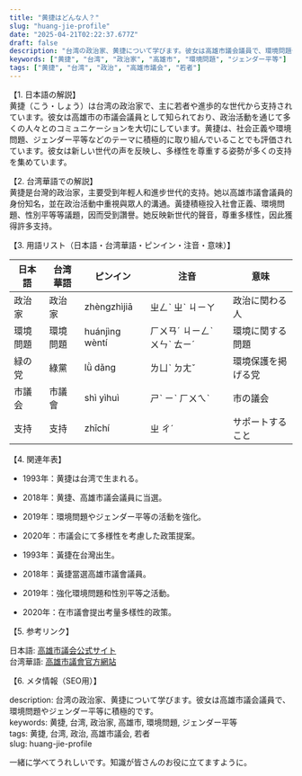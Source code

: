 ```yaml
---
title: "黄捷はどんな人？"
slug: "huang-jie-profile"
date: "2025-04-21T02:22:37.677Z"
draft: false
description: "台湾の政治家、黄捷について学びます。彼女は高雄市議会議員で、環境問題やジェンダー平等に積極的です。"
keywords: ["黄捷", "台湾", "政治家", "高雄市", "環境問題", "ジェンダー平等"]
tags: ["黄捷", "台湾", "政治", "高雄市議会", "若者"]
---
```


【1. 日本語の解説】  
黄捷（こう・しょう）は台湾の政治家で、主に若者や進歩的な世代から支持されています。彼女は高雄市の市議会議員として知られており、政治活動を通じて多くの人々とのコミュニケーションを大切にしています。黄捷は、社会正義や環境問題、ジェンダー平等などのテーマに積極的に取り組んでいることでも評価されています。彼女は新しい世代の声を反映し、多様性を尊重する姿勢が多くの支持を集めています。

【2. 台湾華語での解説】  
黄捷是台灣的政治家，主要受到年輕人和進步世代的支持。她以高雄市議會議員的身份知名，並在政治活動中重視與眾人的溝通。黃捷積極投入社會正義、環境問題、性別平等等議題，因而受到讚譽。她反映新世代的聲音，尊重多樣性，因此獲得許多支持。

【3. 用語リスト（日本語・台湾華語・ピンイン・注音・意味）】  

| 日本語 | 台湾華語 | ピンイン | 注音 | 意味 |
|---|---|---|---|---|
| 政治家 | 政治家 | zhèngzhìjiā | ㄓㄥˋ ㄓˋ ㄐㄧㄚ | 政治に関わる人 |
| 環境問題 | 環境問題 | huánjìng wèntí | ㄏㄨㄢˊ ㄐㄧㄥˋ ㄨㄣˋ ㄊㄧˊ | 環境に関する問題 |
| 緑の党 | 綠黨 | lǜ dǎng | ㄌㄩˋ ㄉㄤˇ | 環境保護を掲げる党 |
| 市議会 | 市議會 | shì yìhuì | ㄕˋ ㄧˋ ㄏㄨㄟˋ | 市の議会 |
| 支持 | 支持 | zhīchí | ㄓ ㄔˊ | サポートすること |

【4. 関連年表】  

- 1993年：黄捷は台湾で生まれる。  
- 2018年：黄捷、高雄市議会議員に当選。  
- 2019年：環境問題やジェンダー平等の活動を強化。  
- 2020年：市議会にて多様性を考慮した政策提案。  

- 1993年：黃捷在台灣出生。  
- 2018年：黃捷當選高雄市議會議員。  
- 2019年：強化環境問題和性別平等之活動。  
- 2020年：在市議會提出考量多樣性的政策。  

【5. 参考リンク】  

日本語: [高雄市議会公式サイト](https://www.kcc.gov.tw/)  
台湾華語: [高雄市議會官方網站](https://www.kcc.gov.tw/)  

【6. メタ情報（SEO用）】  

description: 台湾の政治家、黄捷について学びます。彼女は高雄市議会議員で、環境問題やジェンダー平等に積極的です。  
keywords: 黄捷, 台湾, 政治家, 高雄市, 環境問題, ジェンダー平等  
tags: 黄捷, 台湾, 政治, 高雄市議会, 若者  
slug: huang-jie-profile  

一緒に学べてうれしいです。知識が皆さんのお役に立てますように。